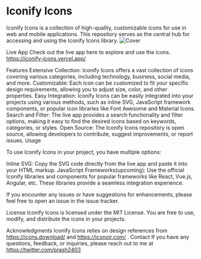 # Iconify Icons


Iconify Icons is a collection of high-quality, customizable icons for use in web and mobile applications. This repository serves as the central hub for accessing and using the Iconify Icons library.
![Cover](https://github.com/prash240303/Iconify-Icons/assets/93905743/9fdebc0b-a7a3-4170-a45e-30ef2f4c4f78)

Live App
Check out the live app here to explore and use the icons.
https://iconify-icons.vercel.app/

Features
Extensive Collection: Iconify Icons offers a vast collection of icons covering various categories, including technology, business, social media, and more.
Customizable: Each icon can be customized to fit your specific design requirements, allowing you to adjust size, color, and other properties.
Easy Integration: Iconify Icons can be easily integrated into your projects using various methods, such as inline SVG, JavaScript framework components, or popular icon libraries like Font Awesome and Material Icons.
Search and Filter: The live app provides a search functionality and filter options, making it easy to find the desired icons based on keywords, categories, or styles.
Open Source: The Iconify Icons repository is open source, allowing developers to contribute, suggest improvements, or report issues.
Usage

To use Iconify Icons in your project, you have multiple options:

Inline SVG: Copy the SVG code directly from the live app and paste it into your HTML markup.
JavaScript Frameworks(upcoming): Use the official Iconify libraries and components for popular frameworks like React, Vue.js, Angular, etc. These libraries provide a seamless integration experience.

If you encounter any issues or have suggestions for enhancements, please feel free to open an issue in the issue tracker.

License
Iconify Icons is licensed under the MIT License. You are free to use, modify, and distribute the icons in your projects.

Acknowledgments
Iconify Icons relies on design references from https://icons.download/ and https://iconoir.com/ . 
Contact
If you have any questions, feedback, or inquiries, please reach out to me at https://twitter.com/prash2403
